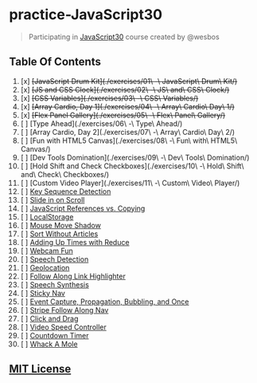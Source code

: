 # practice-JavaScript30

> Participating in [JavaScript30](https://javascript30.com) course created by @wesbos

## Table Of Contents

1. [x] ~~[JavaScript Drum Kit](./exercises/01\ -\ JavaScript\ Drum\ Kit/)~~
2. [x] ~~[JS and CSS Clock](./exercises/02\ -\ JS\ and\ CSS\ Clock/)~~
3. [x] ~~[CSS Variables](./exercises/03\ -\ CSS\ Variables/)~~
4. [x] ~~[Array Cardio, Day 1](./exercises/04\ -\ Array\ Cardio\ Day\ 1/)~~
5. [x] ~~[Flex Panel Gallery](./exercises/05\ -\ Flex\ Panel\ Gallery/)~~
6. [ ] [Type Ahead](./exercises/06\ -\ Type\ Ahead/)
7. [ ] [Array Cardio, Day 2](./exercises/07\ -\ Array\ Cardio\ Day\ 2/)
8. [ ] [Fun with HTML5 Canvas](./exercises/08\ -\ Fun\ with\ HTML5\ Canvas/)
9. [ ] [Dev Tools Domination](./exercises/09\ -\ Dev\ Tools\ Domination/)
10. [ ] [Hold Shift and Check Checkboxes](./exercises/10\ -\ Hold\ Shift\ and\ Check\ Checkboxes/)
11. [ ] [Custom Video Player](./exercises/11\ -\ Custom\ Video\ Player/)
12. [ ] [Key Sequence Detection](#)
13. [ ] [Slide in on Scroll](#)
14. [ ] [JavaScript References vs. Copying](#)
15. [ ] [LocalStorage](#)
16. [ ] [Mouse Move Shadow](#)
17. [ ] [Sort Without Articles](#)
18. [ ] [Adding Up Times with Reduce](#)
19. [ ] [Webcam Fun](#)
20. [ ] [Speech Detection](#)
21. [ ] [Geolocation](#)
22. [ ] [Follow Along Link Highlighter](#)
23. [ ] [Speech Synthesis](#)
24. [ ] [Sticky Nav](#)
25. [ ] [Event Capture, Propagation, Bubbling, and Once](#)
26. [ ] [Stripe Follow Along Nav](#)
27. [ ] [Click and Drag](#)
28. [ ] [Video Speed Controller](#)
29. [ ] [Countdown Timer](#)
30. [ ] [Whack A Mole](#)

## [MIT License](LICENSE)
